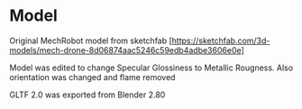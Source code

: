 # Model

Original MechRobot model from sketchfab [https://sketchfab.com/3d-models/mech-drone-8d06874aac5246c59edb4adbe3606e0e]

Model was edited to change Specular Glossiness to Metallic Rougness.
Also orientation was changed and flame removed
 
GLTF 2.0 was exported from Blender 2.80



